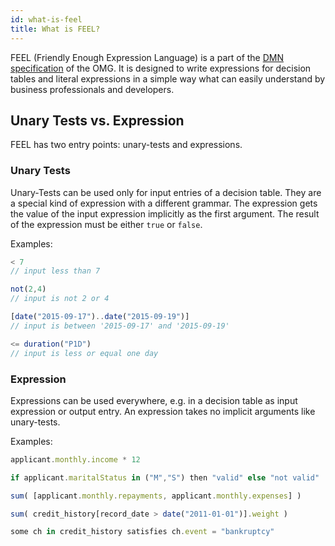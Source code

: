 ```yaml
---
id: what-is-feel
title: What is FEEL?
---
```


FEEL (Friendly Enough Expression Language) is a part of the [DMN specification](http://www.omg.org/spec/DMN/) of the OMG. It is designed to write expressions for decision tables and literal expressions in a simple way what can easily understand by business professionals and developers.

## Unary Tests vs. Expression

FEEL has two entry points: unary-tests and expressions.

### Unary Tests

Unary-Tests can be used only for input entries of a decision table. They are a special kind of expression with a different grammar. The expression gets the value of the input expression implicitly as the first argument. The result of the expression must be either `true` or `false`.

Examples:

```js
< 7
// input less than 7

not(2,4)
// input is not 2 or 4

[date("2015-09-17")..date("2015-09-19")]
// input is between '2015-09-17' and '2015-09-19'

<= duration("P1D")
// input is less or equal one day
```

### Expression

Expressions can be used everywhere, e.g. in a decision table as input expression or output entry. An expression takes no implicit arguments like unary-tests.

Examples:

```js
applicant.monthly.income * 12

if applicant.maritalStatus in ("M","S") then "valid" else "not valid"

sum( [applicant.monthly.repayments, applicant.monthly.expenses] )

sum( credit_history[record_date > date("2011-01-01")].weight )

some ch in credit_history satisfies ch.event = "bankruptcy"
```
